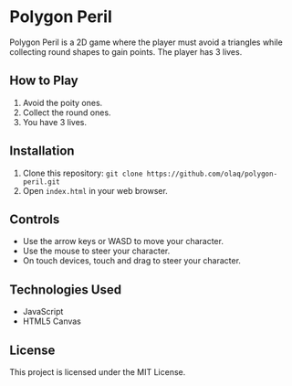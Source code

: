# Polygon Peril

Polygon Peril is a 2D game where the player must avoid a triangles while collecting round shapes to gain points. The player has 3 lives.

## How to Play

1. Avoid the poity ones.
2. Collect the round ones.
3. You have 3 lives.

## Installation

1. Clone this repository: `git clone https://github.com/olaq/polygon-peril.git`
2. Open `index.html` in your web browser.

## Controls

- Use the arrow keys or WASD to move your character.
- Use the mouse to steer your character.
- On touch devices, touch and drag to steer your character.

## Technologies Used

- JavaScript
- HTML5 Canvas

## License

This project is licensed under the MIT License.